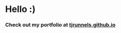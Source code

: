 # Hello :)

### Check out my portfolio at [tjrunnels.github.io](https://tjrunnels.github.io/portfolio.html)
